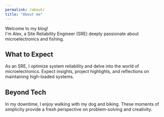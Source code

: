```yaml
---
permalink: /about/
title: "About me"
---
```


Welcome to my blog!  
I'm Alex, a Site Reliability Engineer (SRE) deeply passionate about microelectronics and fishing.

## What to Expect

As an SRE, I optimize system reliability and delve into the world of microelectronics.
Expect insights, project highlights, and reflections on maintaining high-loaded systems.

## Beyond Tech

In my downtime, I enjoy walking with my dog and biking. These moments of simplicity provide a fresh perspective on problem-solving and creativity.
